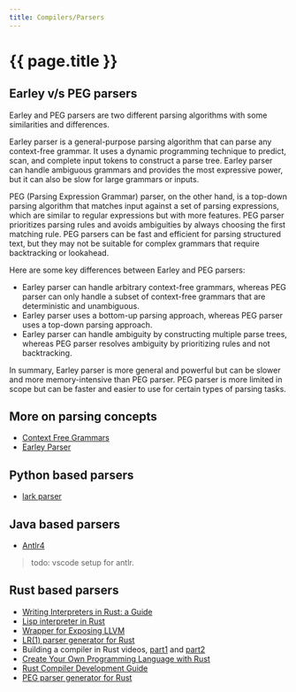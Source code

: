 ```yaml
---
title: Compilers/Parsers
---
```


# {{ page.title }}


## Earley v/s PEG parsers
Earley and PEG parsers are two different parsing algorithms with some
similarities and differences.

Earley parser is a general-purpose parsing algorithm that can parse any
context-free grammar. It uses a dynamic programming technique to predict, scan,
and complete input tokens to construct a parse tree. Earley parser can handle
ambiguous grammars and provides the most expressive power, but it can also be
slow for large grammars or inputs.

PEG (Parsing Expression Grammar) parser, on the other hand, is a top-down
parsing algorithm that matches input against a set of parsing expressions, which
are similar to regular expressions but with more features. PEG parser
prioritizes parsing rules and avoids ambiguities by always choosing the first
matching rule. PEG parsers can be fast and efficient for parsing structured
text, but they may not be suitable for complex grammars that require
backtracking or lookahead.

Here are some key differences between Earley and PEG parsers:

* Earley parser can handle arbitrary context-free grammars, whereas PEG parser
can only handle a subset of context-free grammars that are deterministic and
unambiguous. 
* Earley parser uses a bottom-up parsing approach, whereas PEG parser uses a
top-down parsing approach. 
* Earley parser can handle ambiguity by constructing multiple parse trees,
whereas PEG parser resolves ambiguity by prioritizing rules and not
backtracking.

In summary, Earley parser is more general and powerful but can be slower and
more memory-intensive than PEG parser. PEG parser is more limited in scope but
can be faster and easier to use for certain types of parsing tasks.

## More on parsing concepts

* [Context Free
  Grammars](https://brilliant.org/wiki/context-free-grammars/#:~:text=Context%2Dfree%20grammars%20are%20studied,automatically%20from%20context%2Dfree%20grammars.)
* [Earley Parser](https://loup-vaillant.fr/tutorials/earley-parsing/)


## Python based parsers
* [lark parser](https://github.com/lark-parser/lark)
## Java based parsers

* [Antlr4](https://www.antlr.org/)

> todo: vscode setup for antlr.


## Rust based parsers
* [Writing Interpreters in Rust: a
  Guide](https://rust-hosted-langs.github.io/book/)
* [Lisp interpreter in Rust](https://vishpat.github.io/lisp-rs/)
* [Wrapper for Exposing LLVM](https://github.com/TheDan64/inkwell)
* [LR(1) parser generator for Rust](https://github.com/lalrpop/lalrpop)
* Building a compiler in Rust videos, [part1](https://youtu.be/KZokxZrghCc) and
  [part2](https://youtu.be/BmsSu_WV9Ak)
* [Create Your Own Programming Language with
  Rust](https://createlang.rs/intro.html)
* [Rust Compiler Development Guide](https://rustc-dev-guide.rust-lang.org/)
* [PEG parser generator for Rust](https://github.com/kevinmehall/rust-peg)
